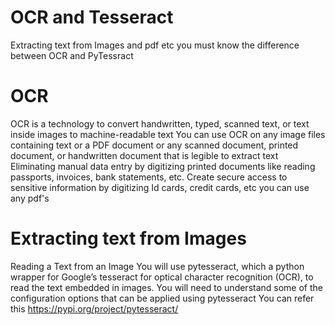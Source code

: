 # OCR and Tesseract
Extracting text from Images and pdf etc
you must know the difference between OCR and PyTessract
# OCR
OCR is a technology to convert handwritten, typed, scanned text, or text inside images to machine-readable text
You can use OCR on any image files containing text or a PDF document or any scanned document, printed document, or handwritten document that is legible to extract text
Eliminating manual data entry by digitizing printed documents like reading passports, invoices, bank statements, etc.
Create secure access to sensitive information by digitizing Id cards, credit cards, etc
you can use any pdf's
# Extracting text from Images
Reading a Text from an Image
You will use pytesseract, which a python wrapper for Google’s tesseract for optical character recognition (OCR), to read the text embedded in images.
You will need to understand some of the configuration options that can be applied using pytesseract
You can refer this https://pypi.org/project/pytesseract/
